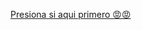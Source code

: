 [Presiona si aqui primero 😡😡](https://github.com/Juaness06/El-Juego-Risk-el-mejor-juego-de-mesa-del-mundo-mundial-/wiki/😎¿Quiénes-somos%3F😎)
